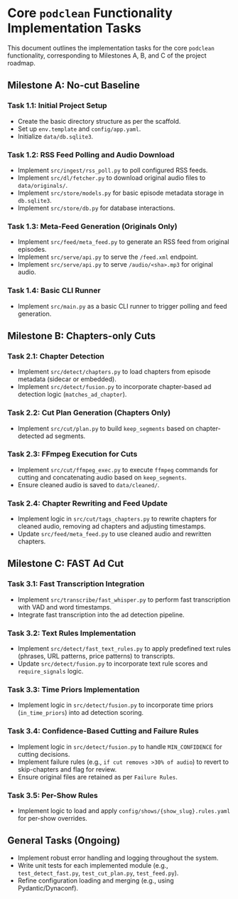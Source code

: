 # Core `podclean` Functionality Implementation Tasks

This document outlines the implementation tasks for the core `podclean` functionality, corresponding to Milestones A, B, and C of the project roadmap.

## Milestone A: No-cut Baseline

### Task 1.1: Initial Project Setup
*   Create the basic directory structure as per the scaffold.
*   Set up `env.template` and `config/app.yaml`.
*   Initialize `data/db.sqlite3`.

### Task 1.2: RSS Feed Polling and Audio Download
*   Implement `src/ingest/rss_poll.py` to poll configured RSS feeds.
*   Implement `src/dl/fetcher.py` to download original audio files to `data/originals/`.
*   Implement `src/store/models.py` for basic episode metadata storage in `db.sqlite3`.
*   Implement `src/store/db.py` for database interactions.

### Task 1.3: Meta-Feed Generation (Originals Only)
*   Implement `src/feed/meta_feed.py` to generate an RSS feed from original episodes.
*   Implement `src/serve/api.py` to serve the `/feed.xml` endpoint.
*   Implement `src/serve/api.py` to serve `/audio/<sha>.mp3` for original audio.

### Task 1.4: Basic CLI Runner
*   Implement `src/main.py` as a basic CLI runner to trigger polling and feed generation.

## Milestone B: Chapters-only Cuts

### Task 2.1: Chapter Detection
*   Implement `src/detect/chapters.py` to load chapters from episode metadata (sidecar or embedded).
*   Implement `src/detect/fusion.py` to incorporate chapter-based ad detection logic (`matches_ad_chapter`).

### Task 2.2: Cut Plan Generation (Chapters Only)
*   Implement `src/cut/plan.py` to build `keep_segments` based on chapter-detected ad segments.

### Task 2.3: FFmpeg Execution for Cuts
*   Implement `src/cut/ffmpeg_exec.py` to execute `ffmpeg` commands for cutting and concatenating audio based on `keep_segments`.
*   Ensure cleaned audio is saved to `data/cleaned/`.

### Task 2.4: Chapter Rewriting and Feed Update
*   Implement logic in `src/cut/tags_chapters.py` to rewrite chapters for cleaned audio, removing ad chapters and adjusting timestamps.
*   Update `src/feed/meta_feed.py` to use cleaned audio and rewritten chapters.

## Milestone C: FAST Ad Cut

### Task 3.1: Fast Transcription Integration
*   Implement `src/transcribe/fast_whisper.py` to perform fast transcription with VAD and word timestamps.
*   Integrate fast transcription into the ad detection pipeline.

### Task 3.2: Text Rules Implementation
*   Implement `src/detect/fast_text_rules.py` to apply predefined text rules (phrases, URL patterns, price patterns) to transcripts.
*   Update `src/detect/fusion.py` to incorporate text rule scores and `require_signals` logic.

### Task 3.3: Time Priors Implementation
*   Implement logic in `src/detect/fusion.py` to incorporate time priors (`in_time_priors`) into ad detection scoring.

### Task 3.4: Confidence-Based Cutting and Failure Rules
*   Implement logic in `src/detect/fusion.py` to handle `MIN_CONFIDENCE` for cutting decisions.
*   Implement failure rules (e.g., `if cut removes >30% of audio`) to revert to skip-chapters and flag for review.
*   Ensure original files are retained as per `Failure Rules`.

### Task 3.5: Per-Show Rules
*   Implement logic to load and apply `config/shows/{show_slug}.rules.yaml` for per-show overrides.

## General Tasks (Ongoing)
*   Implement robust error handling and logging throughout the system.
*   Write unit tests for each implemented module (e.g., `test_detect_fast.py`, `test_cut_plan.py`, `test_feed.py`).
*   Refine configuration loading and merging (e.g., using Pydantic/Dynaconf).
